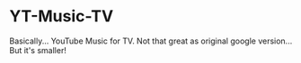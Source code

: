 # YT-Music-TV
 Basically... YouTube Music for TV. Not that great as original google version... But it's smaller!
